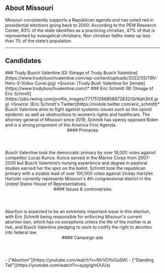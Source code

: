 ## About Missouri
Missouri consistently supports a Republican agenda and has voted red in
presidential elections going back to 2000. According to the PEW Research
Center, 83% of the state identifies as a practicing christian, 47% of that is
represented by evangelical christians. Non christian faiths make up less than
1% of the state’s population.

---

## Candidates

<Grid>
  <Box>
    ### Trudy Busch Valentine (D)
    ![Image of Trudy Busch Valentine](https://www.trudybuschvalentine.com/wp-content/uploads/2022/05/TBV-Hero-3-Video-Cover.jpg)
    *Source: [Trudy Bush Valentine for Senate](https://www.trudybuschvalentine.com/)*
  </Box>
  <Box>
    ### Eric Schmitt (R)
    ![Image of Eric Schmitt](https://pbs.twimg.com/profile_images/771751266858872832/QrNqh3hX.jpg)
    *Source: [Eric Schmitt's Twitter](https://mobile.twitter.com/eric_schmitt)*
  </Box>

  <Box>
    Busch Valentine aims to fight against systemic issues such as the opioid
    epidemic as well as obstructions to women’s rights and healthcare.
  </Box>
  <Box>
    The attorney general of Missouri since 2019, Schmitt has openly opposed
    Biden and is a strong proponent of the America First Agenda.
  </Box>

  <Header>
    #### Primaries
  </Header>
  <Box>
    Busch Valentine took the democratic primary by over 18,000 votes against
    competitor Lucas Kunce. Kunce served in the Marine Corps from 2007-2020 but
    Busch Valentine’s nursing experience and degree in pastoral studies earned
    her the spot on the ballot.
  </Box>
  <Box>
    Schmitt took the republican primary with a sizable lead of over 100,000
    votes against Vickey Hartzler. Hartzler currently represents Missouri's 4th
    congressional district in the United States House of Representatives.
  </Box>

  <Header>
    #### Issues & controversies
  </Header>

  <WideBox>
    <!--The collaborator who wrote about this race needs to add an issues and
    controversies section - Kenny-->
    Abortion is expected to be an extremely important issue in this election,
    with Eric Schmitt being responsible for enforcing Missouri's current abortion ban,
    which has no exceptions unless the life of the mother is at risk, and
    Busch Valentine pledging to work to codify the right to abortion into federal law.
  </WideBox>
 
  <Header>
    #### Campaign ads
  </Header>
  <Box>
    - ["Abortion"](https://youtube.com/watch?v=NVVOYoOu5lA)
  </Box>
  <Box>
    - ["Standing Tall"](https://youtube.com/watch?v=ayqyIgmOUUs)
  </Box>
</Grid>

